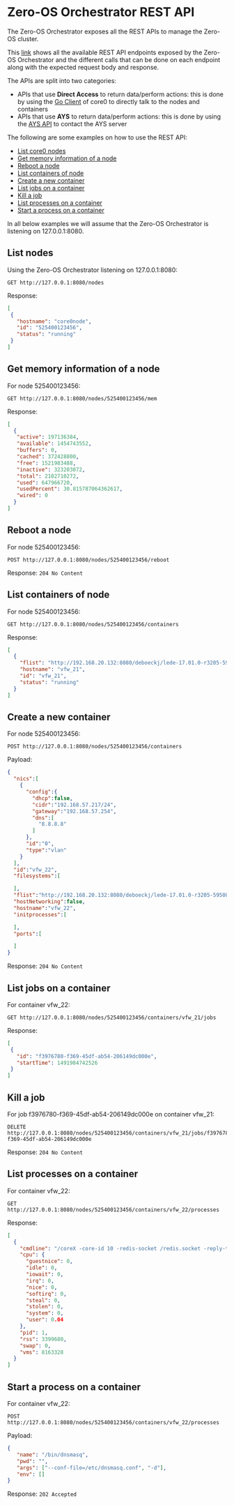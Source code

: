 # Zero-OS Orchestrator REST API

The Zero-OS Orchestrator exposes all the REST APIs to manage the Zero-OS cluster.

This [link](https://htmlpreviewer.github.io/?./raml/api.html) shows all the available REST API endpoints exposed by the Zero-OS Orchestrator and the different calls that can be done on each endpoint along with the expected request body and response.

The APIs are split into two categories:

- APIs that use **Direct Access** to return data/perform actions: this is done by using the [Go Client](https://github.com/g8os/go-client) of core0 to directly talk to the nodes and containers
- APIs that use **AYS** to return data/perform actions: this is done by using the [AYS API](https://htmlpreviewer.github.io/?https://raw.githubusercontent.com/Jumpscale/jumpscale_core8/8.2.0/specs/ays_api.html) to contact the AYS server

The following are some examples on how to use the REST API:

- [List core0 nodes](#list-nodes)
- [Get memory information of a node](#memory-info)
- [Reboot a node](#reboot-node)
- [List containers of node](#list-containers)
- [Create a new container](#create-container)
- [List jobs on a container](#list-jobs)
- [Kill a job](#kill-job)
- [List processes on a container](#list-processes)
- [Start a process on a container](#start-process)

In all below examples we will assume that the Zero-OS Orchestrator is listening on 127.0.0.1:8080.

<a id="list-nodes"></a>
## List nodes

Using the Zero-OS Orchestrator listening on 127.0.0.1:8080:
```
GET http://127.0.0.1:8080/nodes
```

Response:
```json
[
 {
   "hostname": "core0node",
   "id": "525400123456",
   "status": "running"
 }
]
```


<a id="memory-info"></a>
## Get memory information of a node

For node 525400123456:
```
GET http://127.0.0.1:8080/nodes/525400123456/mem
```

Response:
```json
[
  {
   "active": 197136384,
   "available": 1454743552,
   "buffers": 0,
   "cached": 372428800,
   "free": 1521983488,
   "inactive": 323203072,
   "total": 2102710272,
   "used": 647966720,
   "usedPercent": 30.815787064362617,
   "wired": 0
  }
]
```


<a id="reboot-node"></a>
## Reboot a node

For node 525400123456:
```
POST http://127.0.0.1:8080/nodes/525400123456/reboot
```

Response: `204 No Content`


<a id="list-containers"></a>
## List containers of node

For node 525400123456:

```
GET http://127.0.0.1:8080/nodes/525400123456/containers
```

Response:
```json
[
  {
    "flist": "http://192.168.20.132:8080/deboeckj/lede-17.01.0-r3205-59508e3-x86-64-generic-rootfs.flist",
    "hostname": "vfw_21",
    "id": "vfw_21",
    "status": "running"
  }
]
```


<a id="create-container"></a>
## Create a new container

For node 525400123456:
```
POST http://127.0.0.1:8080/nodes/525400123456/containers
```

Payload:
```json
{
  "nics":[
    {
      "config":{
        "dhcp":false,
        "cidr":"192.168.57.217/24",
        "gateway":"192.168.57.254",
        "dns":[
          "8.8.8.8"
        ]
      },
      "id":"0",
      "type":"vlan"
    }
  ],
  "id":"vfw_22",
  "filesystems":[

  ],
  "flist":"http://192.168.20.132:8080/deboeckj/lede-17.01.0-r3205-59508e3-x86-64-generic-rootfs.flist",
  "hostNetworking":false,
  "hostname":"vfw_22",
  "initprocesses":[

  ],
  "ports":[

  ]
}
```

Response: `204 No Content`


<a id="list-jobs"></a>
## List jobs on a container

For container vfw_22:
```
GET http://127.0.0.1:8080/nodes/525400123456/containers/vfw_21/jobs
```

Response:
```json
[
 {
   "id": "f3976780-f369-45df-ab54-206149dc000e",
   "startTime": 1491984742526
 }
]
```


<a id="kill-job"></a>
## Kill a job

For job f3976780-f369-45df-ab54-206149dc000e on container vfw_21:

```
DELETE http://127.0.0.1:8080/nodes/525400123456/containers/vfw_21/jobs/f3976780-f369-45df-ab54-206149dc000e
```

Response: `204 No Content`


<a id="list-processes"></a>
## List processes on a container

For container vfw_22:
```
GET http://127.0.0.1:8080/nodes/525400123456/containers/vfw_22/processes
```

Response:
```json
[
  {
    "cmdline": "/coreX -core-id 10 -redis-socket /redis.socket -reply-to corex:results -hostname vfw_22",
    "cpu": {
      "guestnice": 0,
      "idle": 0,
      "iowait": 0,
      "irq": 0,
      "nice": 0,
      "softirq": 0,
      "steal": 0,
      "stolen": 0,
      "system": 0,
      "user": 0.04
    },
    "pid": 1,
    "rss": 3399680,
    "swap": 0,
    "vms": 8163328
  }
]
```


<a id="start-process"></a>
## Start a process on a container

For container vfw_22:
```
POST http://127.0.0.1:8080/nodes/525400123456/containers/vfw_22/processes
```

Payload:
```json
{
   "name": "/bin/dnsmasq",
   "pwd": "",
   "args": ["--conf-file=/etc/dnsmasq.conf", "-d"],
   "env": []
}
```

Response: `202 Accepted`
